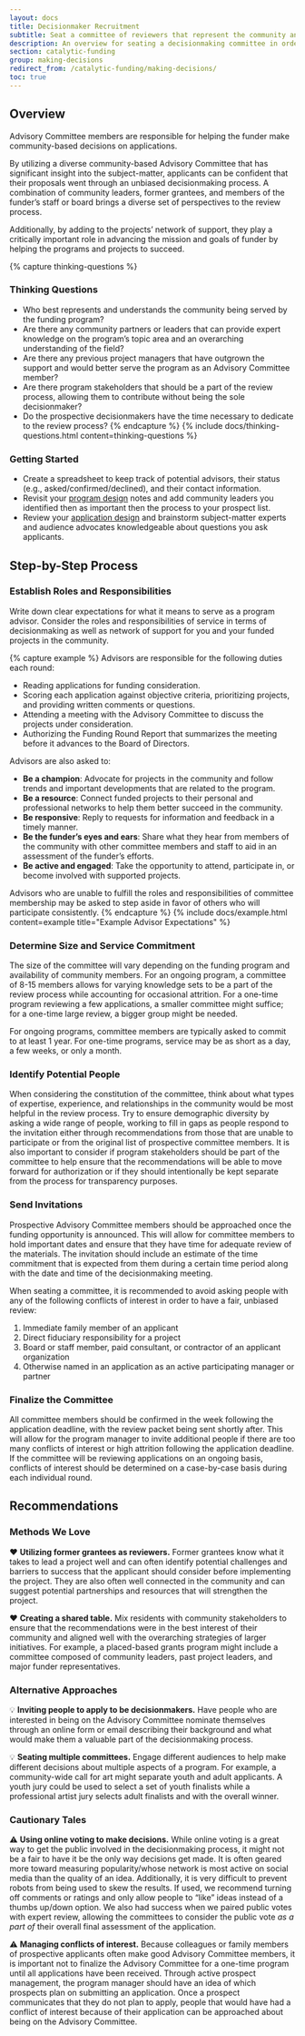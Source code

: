 ```yaml
---
layout: docs
title: Decisionmaker Recruitment
subtitle: Seat a committee of reviewers that represent the community and the audiences served by the funding program.
description: An overview for seating a decisionmaking committee in order to  make community-based decisions on applications. Provides suggestions for the types of people to consider along with roles and responsibilities of the committee. Useful for funders who have never utilized a community-based decisionmaking process.
section: catalytic-funding
group: making-decisions
redirect_from: /catalytic-funding/making-decisions/
toc: true
---
```


## Overview

Advisory Committee members are responsible for helping the funder make community-based decisions on applications.

By utilizing a diverse community-based Advisory Committee that has significant insight into the subject-matter, applicants can be confident that their proposals went through an unbiased decisionmaking process. A combination of community leaders, former grantees, and members of the funder’s staff or board brings a diverse set of perspectives to the review process.

Additionally, by adding to the projects’ network of support, they play a critically important role in advancing the mission and goals of funder by helping the programs and projects to succeed.

{% capture thinking-questions %}
### Thinking Questions

* Who best represents and understands the community being served by the funding program?
* Are there any community partners or leaders that can provide expert knowledge on the program’s topic area and an overarching understanding of the field?
* Are there any previous project managers that have outgrown the support and would better serve the program as an Advisory Committee member?
* Are there program stakeholders that should be a part of the review process, allowing them to contribute without being the sole decisionmaker?
* Do the prospective decisionmakers have the time necessary to dedicate to the review process?
{% endcapture %}
{% include docs/thinking-questions.html content=thinking-questions %}

### Getting Started

* Create a spreadsheet to keep track of potential advisors, their status (e.g., asked/confirmed/declined), and their contact information.
* Revisit your [program design](../../planning-preparing/program-design/) notes and add community leaders you identified then as important then the process to your prospect list.
* Review your [application design](../../cultivating-applicants/application-design/) and brainstorm subject-matter experts and audience advocates knowledgeable about questions you ask applicants.

## Step-by-Step Process

### Establish Roles and Responsibilities
Write down clear expectations for what it means to serve as a program advisor. Consider the roles and responsibilities of service in terms of decisionmaking as well as network of support for you and your funded projects in the community.

{% capture example %}
Advisors are responsible for the following duties each round:

* Reading applications for funding consideration.
* Scoring each application against objective criteria, prioritizing projects, and providing written comments or questions.
* Attending a meeting with the Advisory Committee to discuss the projects under consideration.
* Authorizing the Funding Round Report that summarizes the meeting before it advances to the Board of Directors.

Advisors are also asked to:

* **Be a champion**: Advocate for projects in the community and follow trends and important developments that are related to the program.
* **Be a resource**: Connect funded projects to their personal and professional networks to help them better succeed in the community.
* **Be responsive**: Reply to requests for information and feedback in a timely manner.
* **Be the funder’s eyes and ears**: Share what they hear from members of the community with other committee members and staff to aid in an assessment of the funder’s efforts.
* **Be active and engaged**: Take the opportunity to attend, participate in, or become involved with supported projects.

Advisors who are unable to fulfill the roles and responsibilities of committee membership may be asked to step aside in favor of others who will participate consistently.
{% endcapture %}
{% include docs/example.html content=example title="Example Advisor Expectations" %}

### Determine Size and Service Commitment

The size of the committee will vary depending on the funding program and availability of community members. For an ongoing program, a committee of 8-15 members allows for varying knowledge sets to be a part of the review process while accounting for occasional attrition. For a one-time program reviewing a few applications, a smaller committee might suffice; for a one-time large review, a bigger group might be needed.

For ongoing programs, committee members are typically asked to commit to at least 1 year. For one-time programs, service may be as short as a day, a few weeks, or only a month.

### Identify Potential People

When considering the constitution of the committee, think about what types of expertise, experience, and relationships in the community would be most helpful in the review process. Try to ensure demographic diversity by asking a wide range of people, working to fill in gaps as people respond to the invitation either through recommendations from those that are unable to participate or from the original list of prospective committee members. It is also important to consider if program stakeholders should be part of the committee to help ensure that the recommendations will be able to move forward for authorization or if they should intentionally be kept separate from the process for transparency purposes.

### Send Invitations

Prospective Advisory Committee members should be approached once the funding opportunity is announced. This will allow for committee members to hold important dates and ensure that they have time for adequate review of the materials. The invitation should include an estimate of the time commitment that is expected from them during a certain time period along with the date and time of the decisionmaking meeting.

When seating a committee, it is recommended to avoid asking people with any of the following conflicts of interest in order to have a fair, unbiased review:

1. Immediate family member of an applicant
2. Direct fiduciary responsibility for a project
3. Board or staff member, paid consultant, or contractor of an applicant organization
4. Otherwise named in an application as an active participating manager or partner

### Finalize the Committee

All committee members should be confirmed in the week following the application deadline, with the review packet being sent shortly after. This will allow for the program manager to invite additional people if there are too many conflicts of interest or high attrition following the application deadline. If the committee will be reviewing applications on an ongoing basis, conflicts of interest should be determined on a case-by-case basis during each individual round.

## Recommendations

### Methods We Love

:heart: **Utilizing former grantees as reviewers.** Former grantees know what it takes to lead a project well and can often identify potential challenges and barriers to success that the applicant should consider before implementing the project. They are also often well connected in the community and can suggest potential partnerships and resources that will strengthen the project.

:heart: **Creating a shared table.** Mix residents with community stakeholders to ensure that the recommendations were in the best interest of their community and aligned well with the overarching strategies of larger initiatives. For example, a placed-based grants program might include a committee composed of community leaders, past project leaders, and major funder representatives.

### Alternative Approaches

:bulb: **Inviting people to apply to be decisionmakers.** Have people who are interested in being on the Advisory Committee nominate themselves through an online form or email describing their background and what would make them a valuable part of the decisionmaking process.

:bulb: **Seating multiple committees.** Engage different audiences to help make different decisions about multiple aspects of a program. For example, a community-wide call for art might separate youth and adult applicants. A youth jury could be used to select a set of youth finalists while a professional artist jury selects adult finalists and with the overall winner.

### Cautionary Tales

:warning: **Using online voting to make decisions.** While online voting is a great way to get the public involved in the decisionmaking process, it might not be a fair to have it be the only way decisions get made. It is often geared more toward measuring popularity/whose network is most active on social media than the quality of an idea. Additionally, it is very difficult to prevent robots from being used to skew the results. If used, we recommend turning off comments or ratings and only allow people to “like” ideas instead of a thumbs up/down option. We also had success when we paired public votes with expert review, allowing the committees to consider the public vote _as a part of_ their overall final assessment of the application.

:warning: **Managing conflicts of interest.** Because colleagues or family members of prospective applicants often make good Advisory Committee members, it is important not to finalize the Advisory Committee for a one-time program until all applications have been received. Through active prospect management, the program manager should have an idea of which prospects plan on submitting an application. Once a prospect communicates that they do not plan to apply, people that would have had a conflict of interest because of their application can be approached about being on the Advisory Committee.
